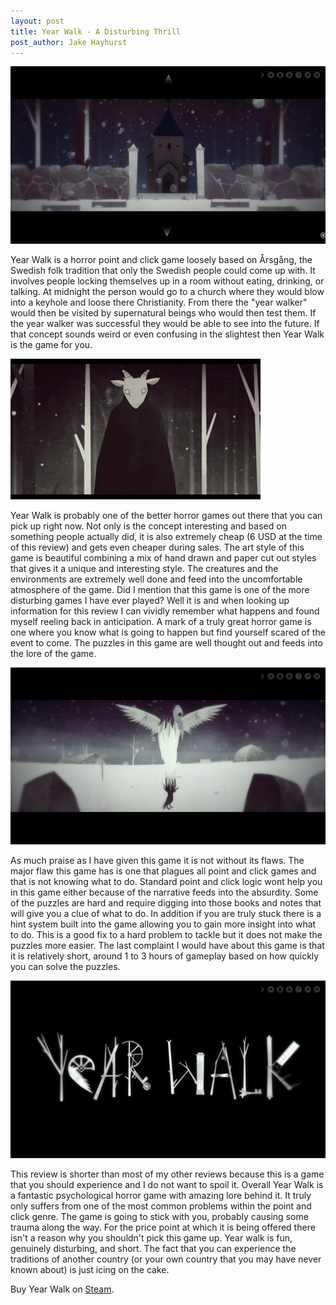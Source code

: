 ```yaml
---
layout: post
title: Year Walk - A Disturbing Thrill
post_author: Jake Hayhurst
---
```



![image](/public/images/Year_Walk_Church.jpg)


Year Walk is a horror point and click game loosely based on Årsgång, the Swedish folk tradition that only the Swedish people could come up with. It involves people locking themselves up in a room without eating, drinking, or talking. At midnight the person would go to a church where they would blow into a keyhole and loose there Christianity. From there the "year walker" would then be visited by supernatural beings who would then test them. If the year walker was successful they would be able to see into the future. If that concept sounds weird or even confusing in the slightest then Year Walk is the game for you.


![image](/public/images/Year_Walk_Goat.gif "NOPE")

Year Walk is probably one of the better horror games out there that you can pick up right now. Not only is the concept interesting and based on something people actually did, it is also extremely cheap (6 USD at the time of this review) and gets even cheaper during sales. The art style of this game is beautiful combining a mix of hand drawn and paper cut out styles that gives it a unique and interesting style. The creatures and the environments are extremely well done and feed into the uncomfortable atmosphere of the game. Did I mention that this game is one of the more disturbing games I have ever played? Well it is and when looking up information for this review I can vividly remember what happens and found myself reeling back in anticipation. A mark of a truly great horror game is one where you know what is going to happen but find yourself scared of the event to come. The puzzles in this game are well thought out and feeds into the lore of the game.


![image](/public/images/Year_Walk_Crow.jpg)

As much praise as I have given this game it is not without its flaws. The major flaw this game has is one that plagues all point and click games and that is not knowing what to do. Standard point and click logic wont help you in this game either because of the narrative feeds into the absurdity. Some of the puzzles are hard and require digging into those books and notes that will give you a clue of what to do. In addition if you are truly stuck there is a hint system built into the game allowing you to gain more insight into what to do. This is a good fix to a hard problem to tackle but it does not make the puzzles more easier. The last complaint I would have about this game is that it is relatively short, around 1 to 3 hours of gameplay based on how quickly you can solve the puzzles.


![image](/public/images/Year_Walk_Title.jpg)

 This review is shorter than most of my other reviews because this is a game that you should experience and I do not want to spoil it. Overall Year Walk is a fantastic psychological horror game with amazing lore behind it. It truly only suffers from one of the most common problems within the point and click genre. The game is going to stick with you, probably causing some trauma along the way. For the price point at which it is being offered there isn't a reason why you shouldn't pick this game up. Year walk is fun, genuinely disturbing, and short. The fact that you can experience the traditions of another country (or your own country that you may have never known about) is just icing on the cake.


Buy Year Walk on [Steam](http://store.steampowered.com/app/269050/).
